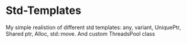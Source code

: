 # Std-Templates

My simple realistion of different std templates: any, variant, UniquePtr, Shared ptr, Alloc, std::move. And custom ThreadsPool class

